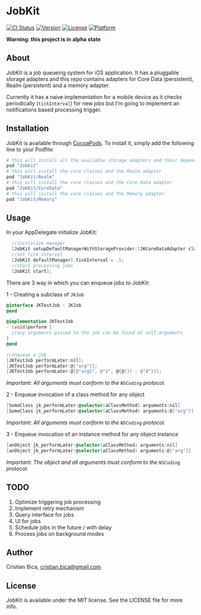 # JobKit

[![CI Status](http://img.shields.io/travis/cristianbica/JobKit.svg?style=flat)](https://travis-ci.org/cristianbica/JobKit)
[![Version](https://img.shields.io/cocoapods/v/JobKit.svg?style=flat)](http://cocoapods.org/pods/JobKit)
[![License](https://img.shields.io/cocoapods/l/JobKit.svg?style=flat)](http://cocoapods.org/pods/JobKit)
[![Platform](https://img.shields.io/cocoapods/p/JobKit.svg?style=flat)](http://cocoapods.org/pods/JobKit)

**Warning: this project is in alpha state**

## About

JobKit is a job queueing system for iOS application. It has a pluggable storage adapters and this repo contains adapters for Core Data (persistent), Realm (persistent) and a memory adapter.

Currently it has a naive implementation for a mobile device as it checks periodically (`tickInterval`) for new jobs but I'm going to implement an notifications based processing trigger.

## Installation

JobKit is available through [CocoaPods](http://cocoapods.org). To install
it, simply add the following line to your Podfile:

```ruby
# this will install all the available storage adapters and their dependencies
pod "JobKit"
# this will install the core classes and the Realm adapter
pod "JobKit/Realm"
# this will install the core classes and the Core Data adapter
pod "JobKit/CoreData"
# this will install the core classes and the Memory adapter
pod "JobKit/Memory"
```

## Usage
In your AppDelegate initialize JobKit:

```objective-c
  //initialize manager
  [JobKit setupDefaultManagerWithStorageProvider:[JKCoreDataAdapter class]];
  //set tick interval
  [JobKit defaultManager].tickInterval = .5;
  //start processing jobs
  [JobKit start];
```

There are 3 way in which you can enqueue jobs to JobKit:

 1 - Creating a subclass of `JKJob`

```objective-c
@interface JKTestJob : JKJob
@end

@implementation JKTestJob
- (void)perform {
  //any arguments passed to the job can be found at self.arguments
}
@end

//enqueue a job
[JKTestJob performLater:nil];
[JKTestJob performLater:@["arg"]];
[JKTestJob performLater:@[@"arg1", @"2", @{@(3) : @"4"}]];
```
_Important: All arguments must conform to the `NSCoding` protocol._


2 - Enqueue invocation of a class method for any object

```objective-c
[SomeClass jk_performLater:@selector(aClassMethod) arguments:nil]
[SomeClass jk_performLater:@selector(aClassMethod) arguments:@["arg"]]
```
_Important: All arguments must conform to the `NSCoding` protocol._


3 - Enqueue invocation of an instance method for any object instance

```objective-c
[anObject jk_performLater:@selector(aClassMethod) arguments:nil]
[anObject jk_performLater:@selector(aClassMethod) arguments:@["arg"]]
```
_Important: The object and all arguments must conform to the `NSCoding` protocol._

## TODO
1. Optimize triggering job processing
2. Implement retry mechanism
3. Query interface for jobs
4. UI for jobs
5. Schedule jobs in the future / with delay
6. Process jobs on background modes

## Author

Cristian Bica, cristian.bica@gmail.com

## License

JobKit is available under the MIT license. See the LICENSE file for more info.

